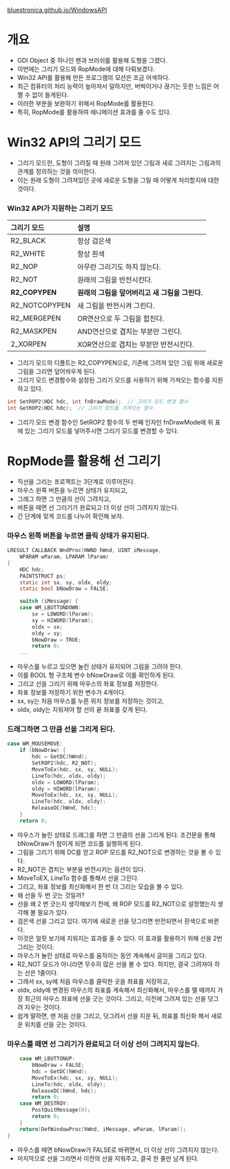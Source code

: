 [bluestronica.github.io/WindowsAPI](https://bluestronica.github.io/WindowsAPI)

# 개요
- GDI Object 중 하나인 펜과 브러쉬를 활용해 도형을 그렸다. 
- 이번에는 그리기 모드와 RopMode에 대해 다뤄보겠다.
- Win32 API를 활용해 만든 프로그램의 모션은 조금 어색하다.
- 최근 컴퓨터의 처리 능력이 높아져서 덜하지만, 버벅이거나 끊기는 듯한 느낌은 어쩔 수 없이 들게된다.
- 이러한 부분을 보완하기 위해서 RopMode를 활용한다. 
- 특히, RopMode를 활용하여 애니메이션 효과를 줄 수도 있다.


# Win32 API의 그리기 모드
- 그리기 모드란, 도형이 그려질 때 원래 그려져 있던 그림과 새로 그려지는 그림과의 관계를 정의하는 것을 의미한다. 
- 이는 원래 도형이 그려져있던 곳에 새로운 도형을 그릴 때 어떻게 처리할지에 대한 것이다.

### Win32 API가 지원하는 그리기 모드

| 그리기 모드 | 설명 |
|:---|:---|
|R2_BLACK|항상 검은색|
|R2_WHITE|항상 흰색|
|R2_NOP|아무런 그리기도 하지 않는다.|
|R2_NOT|원래의 그림을 반전시킨다.|
|**R2_COPYPEN**|**원래의 그림을 덮어버리고 새 그림을 그린다.**|
|R2_NOTCOPYPEN|새 그림을 반전시켜 그린다.|
|R2_MERGEPEN|OR연산으로 두 그림을 합친다.|
|R2_MASKPEN|AND연산으로 겹치는 부분만 그린다.|
|2_XORPEN|XOR연산으로 겹치는 부분만 반전시킨다.|

- 그리기 모드의 디폴트는 R2_COPYPEN으로, 기존에 그려져 있던 그림 위에 새로운 그림을 그리면 덮어씌우게 된다.
- 그리기 모드 변경함수와 설정된 그리기 모드를 사용하기 위해 가져오는 함수를 지원하고 있다.
```c
int SetROP2(HDC hdc, int fnDrawMode);  // 그리기 모드 변경 함수
int GetROP2(HDC hdc);  // 그리기 모드를 가져오는 함수
```
- 그리기 모드 변경 함수인 SetROP2 함수의 두 번째 인자인 fnDrawMode에 위 표에 있는 그리기 모드를 넣어주시면 그리기 모드를 변경할 수 있다.


# RopMode를 활용해 선 그리기
- 직선을 그리는 프로젝트는 3단계로 이루어진다. 
- 마우스 왼쪽 버튼을 누르면 상태가 유지되고,
- 그래그 하면 그 만큼의 선이 그려지고,
- 버튼을 떼면 선 그리기가 완료되고 더 이상 선이 그려지지 않는다.
- 간 단계에 맞게 코드를 나누어 확인해 보자.

### 마우스 왼쪽 버튼을 누르면 클릭 상태가 유지된다.
```c
LRESULT CALLBACK WndProc(HWND hWnd, UINT iMessage,
	WPARAM wParam, LPARAM lParam)
{
	HDC hdc;
	PAINTSTRUCT ps;
	static int sx, sy, oldx, oldy;
	static bool bNowDraw = FALSE;

	switch (iMessage) {
	case WM_LBUTTONDOWN:
		sx = LOWORD(lParam);
		sy = HIWORD(lParam);
		oldx = sx;
		oldy = sy;
		bNowDraw = TRUE;
		return 0;
    ...
```
- 마우스를 누르고 있으면 눌린 상태가 유지되어 그림을 그려야 한다. 
- 이를 BOOL 형 구조체 변수 bNowDraw로 이를 확인하게 된다. 
- 그리고 선을 그리기 위해 마우스의 좌표 정보를 저장한다. 
- 좌표 정보를 저장하기 위한 변수가 4개이다. 
- sx, sy는 처음 마우스를 누른 위치 정보를 저장하는 것이고, 
- oldx, oldy는 지워져야 할 선의 끝 좌표를 갖게 된다. 

### 드래그하면 그 만큼 선을 그리게 된다.
```c
case WM_MOUSEMOVE:
	if (bNowDraw) {
		hdc = GetDC(hWnd);
		SetROP2(hdc, R2_NOT);
		MoveToEx(hdc, sx, sy, NULL);
		LineTo(hdc, oldx, oldy);
		oldx = LOWORD(lParam);
		oldy = HIWORD(lParam);
		MoveToEx(hdc, sx, sy, NULL);
		LineTo(hdc, oldx, oldy);
		ReleaseDC(hWnd, hdc);
	}
	return 0;
```
- 마우스가 눌린 상태로 드래그를 하면 그 만큼의 선을 그리게 된다. 조건문을 통해 bNowDraw가 참이게 되면 코드를 실행하게 된다.
- 그림을 그리기 위해 DC를 얻고 ROP 모드를 R2_NOT으로 변경하는 것을 볼 수 있다.
- R2_NOT은 겹치는 부분을 반전시키는 옵션이 있다.
- MoveToEX, LineTo 함수를 통해서 선을 그린다.
- 그리고, 좌표 정보를 최신화해서 한 번 더 그리는 모습을 볼 수 있다.
- 왜 선을 두 번 긋는 것일까?
- 선을 왜 2 번 긋는지 생각해보기 전에, 왜 ROP 모드를 R2_NOT으로 설정했는지 생각해 볼 필요가 있다.
- 검은색 선을 그리고 있다. 여기에 새로운 선을 덧그리면 반전되면서 흰색으로 바뀐다. 
- 이것은 얼핏 보기에 지워지는 효과를 줄 수 있다. 이 효과를 활용하기 위해 선을 2번 그리는 것이다.
- 마우스가 눌린 상태로 마우스를 움직이는 동안 계속해서 글미을 그리고 있다.
- R2_NOT 모드가 아니라면 무수히 많은 선을 볼 수 있다. 하지만, 결국 그려져야 하는 선은 1줄이다.
- 그래서 sx, sy에 처음 마우스를 클릭한 곳을 좌표를 저장하고,
- oldx, oldy에 변경된 마우스의 좌표를 계속해서 최신화해서, 마우스를 뗄 떼까지 가장 최근의 마우스 좌표에 선을 긋는 것이다. 그리고, 이전에 그려져 있는 선을 덧그려 지우는 것이다.
- 쉽게 말하면, 맨 처음 선을 그리고, 덧그려서 선을 지운 뒤, 좌표를 최신화 해서 새로운 위치를 선을 긋는 것이다.

### 마우스를 떼면 선 그리기가 완료되고 더 이상 선이 그려지지 않는다.
```c
	case WM_LBUTTONUP:
		bNowDraw = FALSE;
		hdc = GetDC(hWnd);
		MoveToEx(hdc, sx, sy, NULL);
		LineTo(hdc, oldx, oldy);
		ReleaseDC(hWnd, hdc);
		return 0;
	case WM_DESTROY:
		PostQuitMessage(0);
		return 0;
	}
	return(DefWindowProc(hWnd, iMessage, wParam, lParam));
}
```
- 마우스를 떼면 bNowDraw가 FALSE로 바뀌면서, 더 이상 선이 그려지지 않는다. 
- 마지막으로 선을 그리면서 이전의 선을 지워주고, 결국 한 줄만 남게 된다.


